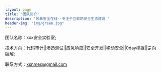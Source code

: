 ```yaml
---
layout: page
title: "团队简介"
description: "风暴安全在线--专注于互联网安全生态建设 " 
header-img: "img/green.jpg"
---
```


团队名称：xxx安全实验室;

技术方向：代码审计||渗透测试||应急响应||安全开发||移动安全||0day挖掘||逆向破解;

联系方式：xsnmes@gmail.com





